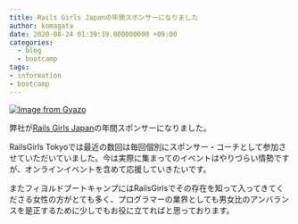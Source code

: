 ```yaml
---
title: Rails Girls Japanの年間スポンサーになりました
author: komagata
date: 2020-08-24 01:39:19.000000000 +09:00
categories:
  - blog
  - bootcamp
tags:
- information
- bootcamp
---
```

[![Image from Gyazo](https://i.gyazo.com/2ddb58d48f90154a7faee2dd502eba6b.png)](https://railsgirls.jp/sponsors/)

弊社が[Rails Girls Japan](https://railsgirls.jp/sponsors/)の年間スポンサーになりました。

RailsGirls Tokyoでは最近の数回は毎回個別にスポンサー・コーチとして参加させていただいていました。今は実際に集まってのイベントはやりづらい情勢ですが、オンラインイベントを含めて応援していきたいです。

またフィヨルドブートキャンプにはRailsGirlsでその存在を知って入ってきてくださる女性の方がとても多く、プログラマーの業界としても男女比のアンバランスを是正するために少しでもお役に立てればと思っております。
